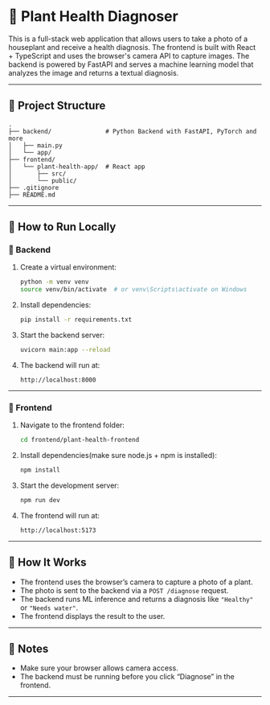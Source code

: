 # 🌿 Plant Health Diagnoser

This is a full-stack web application that allows users to take a photo of a houseplant and receive a health diagnosis. The frontend is built with React + TypeScript and uses the browser's camera API to capture images. The backend is powered by FastAPI and serves a machine learning model that analyzes the image and returns a textual diagnosis.

---

## 🧱 Project Structure

```
.
├── backend/               # Python Backend with FastAPI, PyTorch and more
│   ├── main.py
│   └── app/
├── frontend/
│   └── plant-health-app/  # React app
│       ├── src/
│       └── public/
├── .gitignore
├── README.md
```

---

## 🚀 How to Run Locally

### 🧪 Backend

1. Create a virtual environment:

   ```bash
   python -m venv venv
   source venv/bin/activate  # or venv\Scripts\activate on Windows
   ```

2. Install dependencies:

   ```bash
   pip install -r requirements.txt
   ```

3. Start the backend server:

   ```bash
   uvicorn main:app --reload
   ```

4. The backend will run at:
   ```
   http://localhost:8000
   ```

---

### 🎨 Frontend

1. Navigate to the frontend folder:

   ```bash
   cd frontend/plant-health-frontend
   ```

2. Install dependencies(make sure node.js + npm is installed):

   ```bash
   npm install
   ```

3. Start the development server:

   ```bash
   npm run dev
   ```

4. The frontend will run at:
   ```
   http://localhost:5173
   ```

---

## 📸 How It Works

- The frontend uses the browser’s camera to capture a photo of a plant.
- The photo is sent to the backend via a `POST /diagnose` request.
- The backend runs ML inference and returns a diagnosis like `"Healthy"` or `"Needs water"`.
- The frontend displays the result to the user.

---

## 🧠 Notes

- Make sure your browser allows camera access.
- The backend must be running before you click “Diagnose” in the frontend.

---
